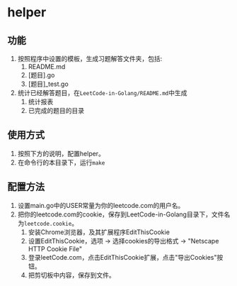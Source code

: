 # helper

## 功能
1. 按照程序中设置的模板，生成习题解答文件夹，包括:
    1. README.md
    1. [题目].go
    1. [题目]_test.go
1. 统计已经解答题目，在`LeetCode-in-Golang/README.md`中生成
    1. 统计报表
    1. 已完成的题目的目录
## 使用方式 
1. 按照下方的说明，配置helper。
1. 在命令行的本目录下，运行`make`
    
## 配置方法
1. 设置main.go中的USER常量为你的leetcode.com的用户名。
1. 把你的leetcode.com的cookie，保存到LeetCode-in-Golang目录下，文件名为`leetcode.cookie`。
    1. 安装Chrome浏览器，及其扩展程序EditThisCookie
    1. 设置EditThisCookie，选项 → 选择cookies的导出格式 → "Netscape HTTP Cookie File"
    1. 登录leetCode.com，点击EditThisCookie扩展，点击"导出Cookies"按钮。
    1. 把剪切板中内容，保存到文件。